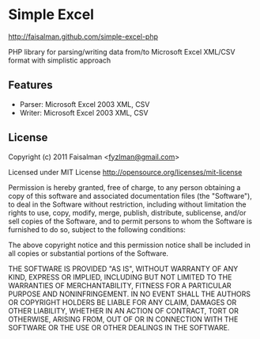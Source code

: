 # Simple Excel

http://faisalman.github.com/simple-excel-php

PHP library for parsing/writing data from/to Microsoft Excel XML/CSV format with simplistic approach 

## Features

* Parser: Microsoft Excel 2003 XML, CSV
* Writer: Microsoft Excel 2003 XML, CSV

## License

Copyright (c) 2011 Faisalman <<fyzlman@gmail.com>>

Licensed under MIT License http://opensource.org/licenses/mit-license

Permission is hereby granted, free of charge, to any person obtaining a copy
of this software and associated documentation files (the "Software"), to deal
in the Software without restriction, including without limitation the rights
to use, copy, modify, merge, publish, distribute, sublicense, and/or sell
copies of the Software, and to permit persons to whom the Software is
furnished to do so, subject to the following conditions:

The above copyright notice and this permission notice shall be included in
all copies or substantial portions of the Software.

THE SOFTWARE IS PROVIDED "AS IS", WITHOUT WARRANTY OF ANY KIND, EXPRESS OR
IMPLIED, INCLUDING BUT NOT LIMITED TO THE WARRANTIES OF MERCHANTABILITY,
FITNESS FOR A PARTICULAR PURPOSE AND NONINFRINGEMENT. IN NO EVENT SHALL THE
AUTHORS OR COPYRIGHT HOLDERS BE LIABLE FOR ANY CLAIM, DAMAGES OR OTHER
LIABILITY, WHETHER IN AN ACTION OF CONTRACT, TORT OR OTHERWISE, ARISING FROM,
OUT OF OR IN CONNECTION WITH THE SOFTWARE OR THE USE OR OTHER DEALINGS IN
THE SOFTWARE.
